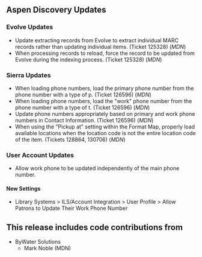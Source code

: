 ## Aspen Discovery Updates
### Evolve Updates
- Update extracting records from Evolve to extract individual MARC records rather than updating individual items. (Ticket 125328) (*MDN*)
- When processing records to reload, force the record to be updated from Evolve during the indexing process. (Ticket 125328) (*MDN*)

### Sierra Updates
- When loading phone numbers, load the primary phone number from the phone number with a type of p. (Ticket 126596) (*MDN*)
- When loading phone numbers, load the "work" phone number from the phone number with a type of t. (Ticket 126596) (*MDN*)
- Update phone numbers appropriately based on primary and work phone numbers in Contact Information. (Ticket 126596) (*MDN*)
- When using the "Pickup at" setting within the Format Map, properly load available locations when the location code is not the entire location code of the item. (Tickets 128864, 130706) (*MDN*)

### User Account Updates
- Allow work phone to be updated independently of the main phone number. 

<div markdown="1" class="settings">

#### New Settings
- Library Systems > ILS/Account Integration > User Profile > Allow Patrons to Update Their Work Phone Number
</div>

## This release includes code contributions from
- ByWater Solutions
    - Mark Noble (MDN)
